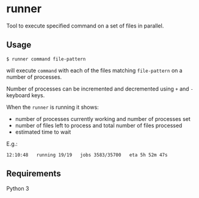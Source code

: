 # runner
Tool to execute specified command on a set of files in parallel.

## Usage
```
$ runner command file-pattern
```
will execute `command` with each of the files matching `file-pattern` on a number of processes.

Number of processes can be incremented and decremented using `+` and `-` keyboard keys.

When the `runner` is running it shows:
- number of processes currently working and number of processes set
- number of files left to process and total number of files processed
- estimated time to wait

E.g.:
```
12:10:48   running 19/19   jobs 3583/35700   eta 5h 52m 47s
```

## Requirements
Python 3

